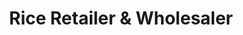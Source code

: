 ---
title: "Rice Retailer & Wholesaler"
url: /angeles/rice-retailer-und-wholesaler/
shop: Lebensmittel
---